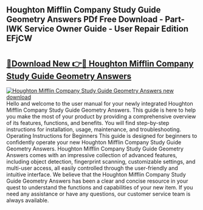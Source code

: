 ## Houghton Mifflin Company Study Guide Geometry Answers PDf Free Download - Part-lWK Service Owner Guide - User Repair Edition EFjCW

# <h2><a href="http://bc81613.oget.top/?id=Houghton+Mifflin+Company+Study+Guide+Geometry+Answers">🔗Download New 👉🔴 Houghton Mifflin Company Study Guide Geometry Answers</a></h2>

[![Houghton Mifflin Company Study Guide Geometry Answers new download](https://i.imgur.com/5g1atiW.png)](http://bc81613.oget.top/?id=Houghton+Mifflin+Company+Study+Guide+Geometry+Answers)
Hello and welcome to the user manual for your newly integrated Houghton Mifflin Company Study Guide Geometry Answers. This guide is here to help you make the most of your product by providing a comprehensive overview of its features, functions, and benefits. You will find step-by-step instructions for installation, usage, maintenance, and troubleshooting. Operating Instructions for Beginners This guide is designed for beginners to confidently operate your new Houghton Mifflin Company Study Guide Geometry Answers. Houghton Mifflin Company Study Guide Geometry Answers comes with an impressive collection of advanced features, including object detection, fingerprint scanning, customizable settings, and multi-user access, all easily controlled through the user-friendly and intuitive interface. We believe that the Houghton Mifflin Company Study Guide Geometry Answers has been a clear and concise resource in your quest to understand the functions and capabilities of your new item. If you need any assistance or have any questions, our customer service team is always available.
